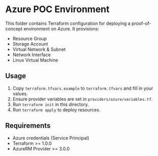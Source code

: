 # Azure POC Environment

This folder contains Terraform configuration for deploying a proof-of-concept environment on Azure. It provisions:

- Resource Group
- Storage Account
- Virtual Network & Subnet
- Network Interface
- Linux Virtual Machine

## Usage

1. Copy `terraform.tfvars.example` to `terraform.tfvars` and fill in your values.
2. Ensure provider variables are set in `providers/azure/variables.tf`.
3. Run `terraform init` in this directory.
4. Run `terraform apply` to deploy resources.

## Requirements
- Azure credentials (Service Principal)
- Terraform >= 1.0.0
- AzureRM Provider >= 3.0.0
